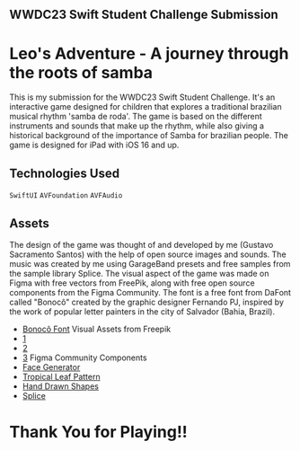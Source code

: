 ##  WWDC23 Swift Student Challenge Submission
# Leo's Adventure - A journey through the roots of samba

This is my submission for the WWDC23 Swift Student Challenge. It's an interactive game designed for children that explores a traditional brazilian musical rhythm 'samba de roda'. The game is based on the different instruments and sounds that make up the rhythm, while also giving a historical background of the importance of Samba for brazilian people. The game is designed for iPad with iOS 16 and up.

## Technologies Used
`SwiftUI` `AVFoundation` `AVFAudio`

## Assets
The design of the game was thought of and developed by me (Gustavo Sacramento Santos) with the help of open source images and sounds. The music was created by me using GarageBand presets and free samples from the sample library Splice. The visual aspect of the game was made on Figma with free vectors from FreePik, along with free open source components from the Figma Community. The font is a free font from DaFont called "Bonocô" created by the graphic designer Fernando PJ,  inspired by the work of popular letter painters in the city of Salvador (Bahia, Brazil).

* [Bonocô Font](https://www.dafont.com/pt/bonoco.font)
Visual Assets from Freepik
 * [1](https://www.freepik.com/free-vector/white-dish-utensils-set-vector-illustration_3450203.htm#page=2&query=plate%20and%20knife%20cartoon&position=3&from_view=search&track=ais)
* [2](https://www.freepik.com/free-vector/hand-drawn-flat-cuba-travel-illustration_26293885.htm#page=6&query=Desenho%20bahia&position=3&from_view=search&track=ais)
* [3](https://www.freepik.com/free-vector/brazilian-carnival-elements-background_3916267.htm#query=samba%20instruments&position=1&from_view=search&track=ais)
Figma Community Components
* [Face Generator](https://www.figma.com/community/file/986078800058673824)
* [Tropical Leaf Pattern](https://www.figma.com/community/file/840393233930880284/Tropical-leaf-pattern)
* [Hand Drawn Shapes](https://www.figma.com/community/file/1051122345049656000)
* [Splice](https://splice.com/home)

# Thank You for Playing!!
